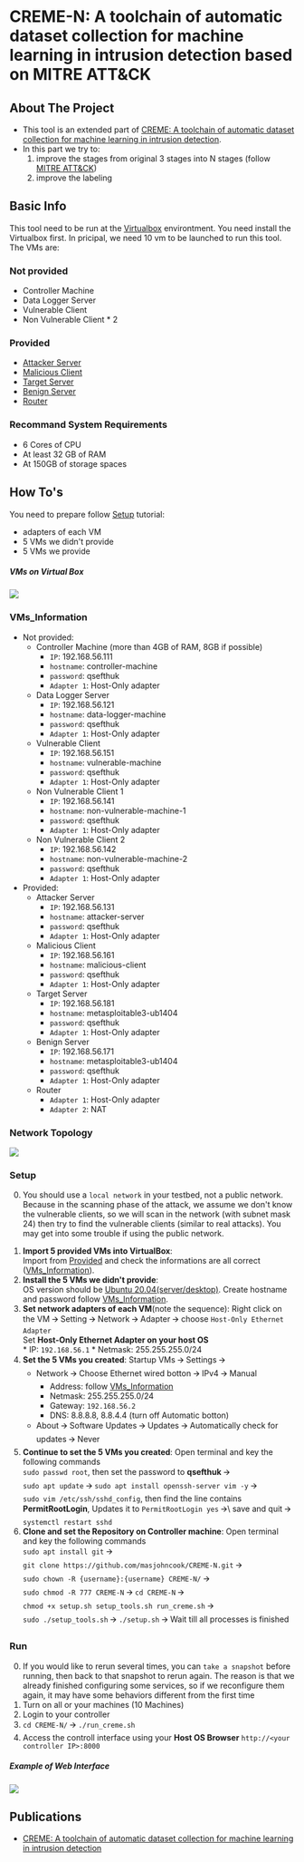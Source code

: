 # CREME-N: A toolchain of automatic dataset collection for machine learning in intrusion detection based on MITRE ATT&CK

<!-- ABOUT THE PROJECT -->
## About The Project

* This tool is an extended part of [CREME: A toolchain of automatic dataset collection for machine learning in intrusion detection](https://github.com/buihuukhoi/CREME).
* In this part we try to:
  1. improve the stages from original 3 stages into N stages (follow [MITRE ATT&CK](https://attack.mitre.org/))
  2. improve the labeling


## Basic Info
This tool need to be run at the [Virtualbox](https://www.virtualbox.org/wiki/Downloads) environtment. You need install the Virtualbox first. In pricipal, we need 10 vm to be launched to run this tool. The VMs are:

### Not provided
  * Controller Machine
  * Data Logger Server
  * Vulnerable Client
  * Non Vulnerable Client * 2

### Provided
  * [Attacker Server](https://drive.google.com/file/d/1zJa7NnR6H2pGFx0Q9ltlyAwFAp_yWXJo/view?usp=sharing)
  * [Malicious Client](https://drive.google.com/file/d/1XNrXRrvk_iuqcQ2f0RLz9kHkoJ-vbnWs/view)
  * [Target Server](https://drive.google.com/file/d/1dbUNo7AUhTCz18CiBB82nkYE-fh_UN3V/view)
  * [Benign Server](https://drive.google.com/file/d/1JqF4WyBSz0L63DT6cHBargdjtqb7UHld/view)
  * [Router](https://drive.google.com/file/d/1IT0w5QxJlWIou4cPKWEOSIxhbEmAkrmE/view?usp=sharing)

### Recommand System Requirements
* 6 Cores of CPU
* At least 32 GB of RAM
* At 150GB of storage spaces



<!-- GETTING STARTED -->
## How To's
You need to prepare follow [Setup](#Setup) tutorial:
  * adapters of each VM
  * 5 VMs we didn't provide
  * 5 VMs we provide

##### VMs on Virtual Box
![](https://i.imgur.com/R4FWhjS.png)

### VMs_Information
* Not provided:
  * Controller Machine (more than 4GB of RAM, 8GB if possible)
    * `IP`: 192.168.56.111
    * `hostname`: controller-machine
    * `password`: qsefthuk
    * `Adapter 1`: Host-Only adapter
  * Data Logger Server
    * `IP`: 192.168.56.121
    * `hostname`: data-logger-machine
    * `password`: qsefthuk
    * `Adapter 1`: Host-Only adapter
  * Vulnerable Client
    * `IP`: 192.168.56.151
    * `hostname`: vulnerable-machine
    * `password`: qsefthuk
    * `Adapter 1`: Host-Only adapter
  * Non Vulnerable Client 1
    * `IP`: 192.168.56.141
    * `hostname`: non-vulnerable-machine-1
    * `password`: qsefthuk
    * `Adapter 1`: Host-Only adapter
  * Non Vulnerable Client 2
    * `IP`: 192.168.56.142
    * `hostname`: non-vulnerable-machine-2
    * `password`: qsefthuk
    * `Adapter 1`: Host-Only adapter
* Provided:
  * Attacker Server
     * `IP`: 192.168.56.131
     * `hostname`: attacker-server
     * `password`: qsefthuk
     * `Adapter 1`: Host-Only adapter
  * Malicious Client
     * `IP`: 192.168.56.161
     * `hostname`: malicious-client
     * `password`: qsefthuk
     * `Adapter 1`: Host-Only adapter
  * Target Server
    * `IP`: 192.168.56.181
    * `hostname`: metasploitable3-ub1404
    * `password`: qsefthuk
    * `Adapter 1`: Host-Only adapter
  * Benign Server
    * `IP`: 192.168.56.171
    * `hostname`: metasploitable3-ub1404
    * `password`: qsefthuk
    * `Adapter 1`: Host-Only adapter
  * Router
    * `Adapter 1`: Host-Only adapter
    * `Adapter 2`: NAT

### Network Topology
![](https://i.imgur.com/pLAkRIy.jpg)

### Setup
0. You should use a `local network` in your testbed, not a public network. Because in the scanning phase of the attack, we assume we don't know the vulnerable clients, so we will scan in the network (with subnet mask 24) then try to find the vulnerable clients (similar to real attacks). You may get into some trouble if using the public network.
<!-- 1. `Create a Nat network`:\
    Open VirtualBox 🡪 File 🡪 Preferences… 🡪 Network 🡪 Add a new NatNetwork 🡪 Right click on the new network 🡪 Edit NAT Network 🡪 Update Network CIDR to 192.168.56.0/24 🡪 OK 🡪 OK -->
1. **Import 5 provided VMs into VirtualBox**:\
    Import from [Provided](#Provided) and check the informations are all correct ([VMs_Information](#VMs_Information)).
2. **Install the 5 VMs we didn't provide**:\
    OS version should be [Ubuntu 20.04(server/desktop)](https://ubuntu.com/download). Create hostname and password follow [VMs_Information](#VMs_Information).
3. **Set network adapters of each VM**(note the sequence): Right click on the VM 🡪 Setting 🡪 Network 🡪 Adapter 🡪 choose `Host-Only Ethernet Adapter`\
    Set **Host-Only Ethernet Adapter on your host OS**\
        * IP: `192.168.56.1`
        * Netmask: 255.255.255.0/24
4. **Set the 5 VMs you created**: Startup VMs 🡪 Settings 🡪
    * Network 🡪 Choose Ethernet wired botton 🡪 IPv4 🡪 Manual
        * Address: follow [VMs_Information](#VMs_Information)
        * Netmask: 255.255.255.0/24
        * Gateway: `192.168.56.2`
        * DNS: 8.8.8.8, 8.8.4.4 (turn off Automatic botton)
    * About 🡪 Software Updates 🡪 Updates 🡪 Automatically check for updates 🡪 Never
5. **Continue to set the 5 VMs you created**: Open terminal and key the following commands\
    `sudo passwd root`, then set the password to **qsefthuk** 🡪\
    `sudo apt update` 🡪 `sudo apt install openssh-server vim -y` 🡪\
    `sudo vim /etc/ssh/sshd_config`, then find the line contains **PermitRootLogin**, Updates it to `PermitRootLogin yes` 🡪\ 
    save and quit 🡪\
    `systemctl restart sshd`
6. **Clone and set the Repository on Controller machine**: Open terminal and key the following commands\
    `sudo apt install git` 🡪\
    `git clone https://github.com/masjohncook/CREME-N.git` 🡪\
    `sudo chown -R {username}:{username} CREME-N/` 🡪\
    `sudo chmod -R 777 CREME-N` 🡪 `cd CREME-N` 🡪\
    `chmod +x setup.sh setup_tools.sh run_creme.sh` 🡪\
    `sudo ./setup_tools.sh` 🡪 `./setup.sh` 🡪 Wait till all processes is finished

### Run
0. If you would like to rerun several times, you can `take a snapshot` before running, then back to that snapshot to rerun again. The reason is that we already finished configuring some services, so if we reconfigure them again, it may have some behaviors different from the first time
1. Turn on all or your machines (10 Machines)
2. Login to your controller
3. `cd CREME-N/` 🡪 `./run_creme.sh`
4. Access the controll interface using your **Host OS Browser** `http://<your controller IP>:8000`

##### Example of Web Interface
![](https://i.imgur.com/5xTMXRn.png)



<!-- Dataset -->
<!--## Generated Dataset

The dataset can be found at [here](https://drive.google.com/drive/folders/1bEsx64H2vogJKgI_OTVQ8n71VahtLxz5?usp=sharing)-->

## Publications
* [CREME: A toolchain of automatic dataset collection for machine learning in intrusion detection](https://www.sciencedirect.com/science/article/abs/pii/S1084804521002137)
